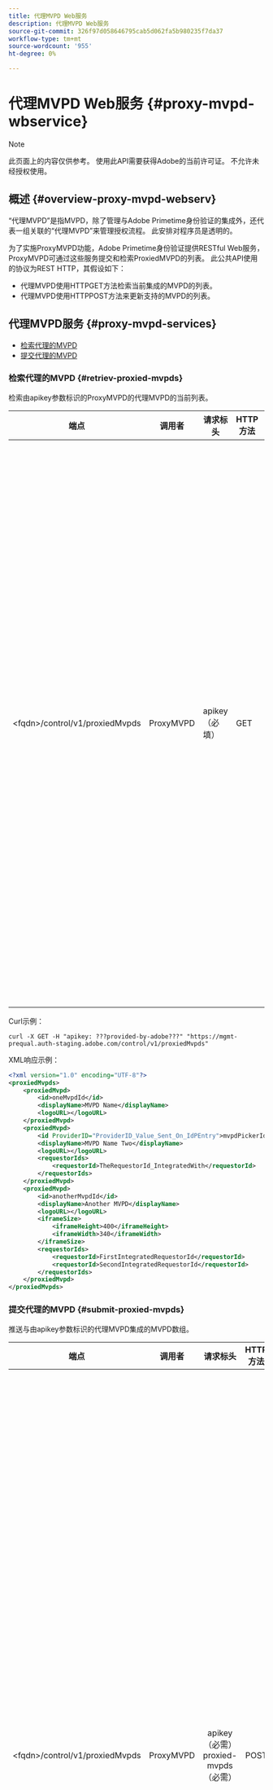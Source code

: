 ```yaml
---
title: 代理MVPD Web服务
description: 代理MVPD Web服务
source-git-commit: 326f97d058646795cab5d062fa5b980235f7da37
workflow-type: tm+mt
source-wordcount: '955'
ht-degree: 0%

---
```



# 代理MVPD Web服务 {#proxy-mvpd-wbservice}

>[!NOTE]
>
>此页面上的内容仅供参考。 使用此API需要获得Adobe的当前许可证。 不允许未经授权使用。

## 概述 {#overview-proxy-mvpd-webserv}

“代理MVPD”是指MVPD，除了管理与Adobe Primetime身份验证的集成外，还代表一组关联的“代理MVPD”来管理授权流程。 此安排对程序员是透明的。

为了实施ProxyMVPD功能，Adobe Primetime身份验证提供RESTful Web服务，ProxyMVPD可通过这些服务提交和检索ProxiedMVPD的列表。 此公共API使用的协议为REST HTTP，其假设如下：

* 代理MVPD使用HTTPGET方法检索当前集成的MVPD的列表。
* 代理MVPD使用HTTPPOST方法来更新支持的MVPD的列表。

## 代理MVPD服务 {#proxy-mvpd-services}

* [检索代理的MVPD](#retriev-proxied-mvpds)
* [提交代理的MVPD](#submit-proxied-mvpds)

### 检索代理的MVPD {#retriev-proxied-mvpds}

检索由apikey参数标识的ProxyMVPD的代理MVPD的当前列表。

| 端点 | 调用者 | 请求标头 | HTTP方法 | HTTP响应 |
|---|---|---|---|---|
| &lt;fqdn>/control/v1/proxiedMvpds | ProxyMVPD | apikey（必填） | GET | <ul><li> 200（确定） — 请求已成功处理，且响应包含XML格式的ProxiedMVPD列表</li><li>401（未授权） — 对提供的凭据要求用户身份验证或未授予授权。  指示以下任一情况：<ul><li>请求标头中不存在Apikey令牌</li><li>请求源自允许列表中不存在的IP地址</li><li>令牌无效</li></ul></li><li>403（禁止） — 指示所提供参数不支持该操作，或者代理MVPD未设置为代理或缺少代理</li><li>405（不允许使用方法） — 使用HTTP方法而不是GET或POST。 通常不支持HTTP方法，或者此特定端点不支持HTTP方法。</li><li>500（内部服务器错误） — 在请求过程中在服务器端引发错误。</li></ul> |

Curl示例：

`curl -X GET -H "apikey: ???provided-by-adobe???" "https://mgmt-prequal.auth-staging.adobe.com/control/v1/proxiedMvpds"`


XML响应示例：

```xml
<?xml version="1.0" encoding="UTF-8"?>
<proxiedMvpds>
    <proxiedMvpd>
        <id>oneMvpdId</id>
        <displayName>MVPD Name</displayName>
        <logoURL></logoURL>
    </proxiedMvpd>
    <proxiedMvpd>
        <id ProviderID="ProviderID_Value_Sent_On_IdPEntry">mvpdPickerId</id>
        <displayName>MVPD Name Two</displayName>
        <logoURL></logoURL>
        <requestorIds>
            <requestorId>TheRequestorId_IntegratedWith</requestorId>
        </requestorIds>
    </proxiedMvpd>
    <proxiedMvpd>
        <id>anotherMvpdId</id>
        <displayName>Another MVPD</displayName>
        <logoURL></logoURL>
        <iframeSize>
            <iframeHeight>400</iframeHeight>
            <iframeWidth>340</iframeWidth>
        </iframeSize>
        <requestorIds>
            <requestorId>FirstIntegratedRequestorId</requestorId>
            <requestorId>SecondIntegratedRequestorId</requestorId>
        </requestorIds>
    </proxiedMvpd>
</proxiedMvpds>
```

### 提交代理的MVPD {#submit-proxied-mvpds}

推送与由apikey参数标识的代理MVPD集成的MVPD数组。

| 端点 | 调用者 | 请求标头 | HTTP方法 | HTTP响应 |
|:------------------------------:|:---------:|:--------------------------------------------:|:-----------:|:------------------------------------------------------------------------------------------------------------------------------------------------------------------------------------------------------------------------------------------------------------------------------------------------------------------------------------------------------------------------------------------------------------------------------------------------------------------------------------------------------------------------------------------------------------------------------------------------------------------------------------------------------------------------------------------------------------------------------------------------------------------------------------------------------------------------------------------------------------------------------------------------:|
| &lt;fqdn>/control/v1/proxiedMvpds | ProxyMVPD | apikey（必需）proxied-mvpds（必需） | POST | <ul><li>201（已创建） — 已成功处理推送</li><li>400（请求错误） — 服务器不知道如何处理请求：<ul><li>传入XML不符合此规范中发布的架构</li><li>代理的mvpd没有唯一ID</li><li>400响应代码的推送请求者ID不存在其他Servlet容器原因</li></ul><li>401（未授权） — 该apikey无效或呼叫者IP不在允许列表上</li><li>403（禁止） — 指示所提供参数不支持该操作，或者代理MVPD未设置为代理或缺少代理</li><li>405（不允许使用方法） — 使用HTTP方法而不是GET或POST。 通常不支持HTTP方法，或者此特定端点不支持HTTP方法。</li><li>500（内部服务器错误） — 在请求过程中在服务器端引发错误。</li></ul> |

Curl示例：

`curl -X POST -H "apikey: <API_KEY>" "https://mgmt-prequal.auth.adobe.com/control/v1/proxiedMvpds" -d "proxied-mvpds=%3CproxiedMvpds%3E%3CproxiedMvpd%3E%3CdisplayName%3EFirst%20MVPD%20Name%3C%2FdisplayName%3E%3Cid%3EfirstMVPDId%3C%2Fid%3E%3ClogoURL%3E%3C%2FlogoURL%3E%3C%2FproxiedMvpd%3E%3CproxiedMvpd%3E%3Cid%20ProviderID%3D%22ProviderID_Value_Sent_On_IdPEntry%22%3EmvpdPickerId%3C%2Fid%3E%3CdisplayName%3EMVPD%20Name%20Two%3C%2FdisplayName%3E%3ClogoURL%3E%3C%2FlogoURL%3E%3CrequestorIds%3E%3CrequestorId%3ETHE_REQUESTOR_ID%3C%2FrequestorId%3E%3C%2FrequestorIds%3E%3C%2FproxiedMvpd%3E%3C%2FproxiedMvpds%3E"`



XML示例：

```xml
<?xml version="1.0" encoding="UTF-8"?>
<proxiedMvpds>
    <proxiedMvpd>
        <id>oneMvpdId</id>
        <displayName>MVPD Name</displayName>
        <logoURL></logoURL>
    </proxiedMvpd>
    <proxiedMvpd>
        <id ProviderID="ProviderID_Value_Sent_On_IdPEntry">mvpdPickerId</id>
        <displayName>MVPD Name Two</displayName>
        <logoURL></logoURL>
        <requestorIds>
            <requestorId>TheRequestorId_IntegratedWith</requestorId>
        </requestorIds>
    </proxiedMvpd>
    <proxiedMvpd>
        <id>anotherMvpdId</id>
        <displayName>Another MVPD</displayName>
        <logoURL></logoURL>
        <iframeSize>
            <iframeHeight>400</iframeHeight>
            <iframeWidth>340</iframeWidth>
        </iframeSize>
        <requestorIds>
            <requestorId>FirstIntegratedRequestorId</requestorId>
            <requestorId>SecondIntegratedRequestorId</requestorId>
        </requestorIds>
    </proxiedMvpd>
</proxiedMvpds>
```


### 发帖频度 {#posting-frequency}

Adobe Primetime身份验证建议ProxyMVPD仅在与上一个推送发生更改时，才应推送其代理MVPD列表。

### 删除代理的MVPD {#delete-proxied-freqency}

如果ProxyMVPD推送XML记录，且该XML记录的ProxiedMVPD为空，则该空清单将像任何清单一样存储在我们的系统中，从而有效地删除前一个清单。



## XSD格式 {#xsd-format}

Adobe已定义了以下可接受的格式，用于将代理MVPD从/检索到我们的公共Web服务：

```xml
<?xml version="1.0" encoding="UTF-8"?>
<xs:schema xmlns:xs="http://www.w3.org/2001/XMLSchema"
           xmlns:pxm="http://tve.adobe.com/data/proxiedmvpd"
           targetNamespace="http://tve.adobe.com/data/proxiedmvpd"
           elementFormDefault="qualified"
           version="1.0">
    <xs:complexType name="iframeSize">
        <xs:all>
            <xs:element name="iframeHeight" type="xs:int" minOccurs="1" maxOccurs="1" nillable="false"/>
            <xs:element name="iframeWidth" type="xs:int" minOccurs="1" maxOccurs="1" nillable="false"/>
        </xs:all>
    </xs:complexType>
    <xs:complexType name="requestorIds">
        <xs:annotation>
            <xs:documentation>List of requestors/programmers integrated with the proxied MVPD</xs:documentation>
        </xs:annotation>
        <xs:sequence>
            <xs:element name="requestorId" type="xs:string" minOccurs="1" maxOccurs="unbounded" nillable="false">
                <xs:annotation>
                    <xs:documentation>The requestor/programmer identifier recognized by Adobe</xs:documentation>
                </xs:annotation>
            </xs:element>
        </xs:sequence>
    </xs:complexType>
    <xs:complexType name="proxiedMvpd">
        <xs:all>
            <xs:element name="id" minOccurs="1" maxOccurs="1" nillable="false">
                <xs:annotation>
                    <xs:documentation>The id must conform to the regular expression: ([a-zA-Z0-9]+((\-)|[_])*)</xs:documentation>
                </xs:annotation>
                <xs:complexType>
                    <xs:simpleContent>
                        <xs:extension base="xs:string">
                            <xs:attribute name="ProviderID">
                                <xs:simpleType>
                                    <xs:restriction base="xs:string">
                                        <xs:minLength value="1"/>
                                        <xs:maxLength value="128"/>
                                    </xs:restriction>
                                </xs:simpleType>
                            </xs:attribute>
                        </xs:extension>
                    </xs:simpleContent>
                </xs:complexType>
            </xs:element>
            <xs:element name="displayName" type="xs:string" minOccurs="1" maxOccurs="1" nillable="false"/>
            <xs:element name="logoURL" type="xs:anyURI" minOccurs="1" maxOccurs="1" nillable="false"/>
            <xs:element name="iframeSize" type="pxm:iframeSize" minOccurs="0" maxOccurs="1"/>
            <xs:element name="requestorIds" type="pxm:requestorIds" minOccurs="0" maxOccurs="1"/>
        </xs:all>
    </xs:complexType>
    <xs:element name="proxiedMvpds">
        <xs:annotation>
            <xs:documentation>List of Proxied MVPD</xs:documentation>
        </xs:annotation>
        <xs:complexType>
            <xs:sequence>
                <xs:element name="proxiedMvpd" type="pxm:proxiedMvpd" minOccurs="0" maxOccurs="unbounded"/>
            </xs:sequence>
        </xs:complexType>
    </xs:element>
</xs:schema>
```

**有关元素的说明：**

* `id` （必需） — 代理的MVPD ID必须是与MVPD名称相关的字符串，并使用以下任意字符（因为出于跟踪目的，程序员会看到该字符）：
   * 任何字母数字字符、下划线(&quot;_&quot;)和连字符(&quot;-&quot;)。
   * idID必须符合以下正则表达式：
      `(a-zA-Z0-9((-)|_)*)`

      因此，它必须至少有一个字符，以字母开头，并以任何字母、数字、短划线或下划线继续。

* `iframeSize` （可选） — iFrameSize元素是可选的，并且定义如果MVPD身份验证页面应位于iFrame中，则iFrame的大小。 否则，如果iframeSize元素不存在，则会在整个浏览器重定向页面中进行身份验证。
* `requestorIds` （可选） — 请求者IDS值将由Adobe提供。 要求将代理的MVPD与至少一个请求者ID相集成。 如果代理的MVPD元素上不存在“requestorIds”标记，则代理的MVPD将与集成在代理MVPD下的所有可用请求者集成。
* `ProviderID` （可选） — 当id元素上存在ProviderID属性时，ProviderID的值将在SAML身份验证请求中作为代理MVPD/SubMVPD ID（而不是id值）发送给代理MVPD。 在这种情况下，ID的值将仅用于“程序员”页面上显示的MVPD选取器中，并在内部通过Adobe Primetime身份验证来使用。 ProviderID属性的长度必须介于1到128个字符之间。

## 安全性 {#security}

请求被视为有效，必须遵守以下规则：

* 请求标头必须包含安全apikey参数。 （这是一个将唯一标识代理MVPD调用的应用程序密钥。）
* 请求必须来自允许的特定IP地址。
* 必须通过SSL协议发送请求。

Adobe将提供令牌的（静态）值。 此值用于身份验证和授权过程。  请求标头中存在且上面未列出的任何参数都将被忽略。

Curl示例：

`curl -X GET -H "apikey: ???provided-by-adobe???" "https://mgmt-prequal.auth-staging.adobe.com/control/v1/proxiedMvpds"`

## Adobe Primetime身份验证环境的代理MVPD Web服务端点 {#proxy-mvpd-wevserv-endpoints}

* **生产URL:** https://mgmt.auth.adobe.com/control/v1/proxiedMvpds
* **暂存URL:** https://mgmt.auth-staging.adobe.com/control/v1/proxiedMvpds
* **预准生产URL:** https://mgmt-prequal.auth.adobe.com/control/v1/proxiedMvpds
* **暂存前URL:** https://mgmt-prequal.auth-staging.adobe.com/control/v1/proxiedMvpds

<!--
>[!RELATEDINFORMATION]
>* [Proxy MVPD SAML integration](/help/authentication/proxy-mvpd-saml-int.md)
>* [User metadata exchange](/help/authentication/mvpd-user-metadata-exchng.md)
>* [Technical paper](/help/authentication/technical-paper.md)
>* [Adobe Primetime Authentication glossary](/help/authentication/glossary.md)
-->
